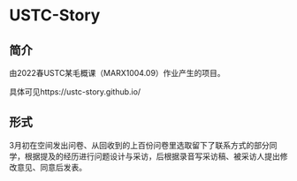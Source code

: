 # USTC-Story

## 简介
由2022春USTC某毛概课（MARX1004.09）作业产生的项目。

具体可见https://ustc-story.github.io/

## 形式
3月初在空间发出问卷、从回收到的上百份问卷里选取留下了联系方式的部分同学，根据提及的经历进行问题设计与采访，后根据录音写采访稿、被采访人提出修改意见、同意后发表。